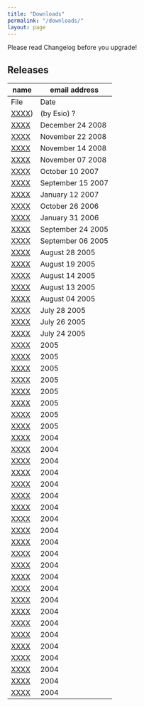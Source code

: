 ```yaml
---
title: "Downloads"
permalink: "/downloads/"
layout: page
---
```

Please read Changelog before you upgrade!

## Releases

|name|email address|
|------|-----------|
|File  |Date       |
|[XXXX](https://github.com/psotnic/old-releases/blob/main/psotnic-0.2.14-compile_fix.tar.gz))| (by Esio)	?|
|[XXXX](https://github.com/psotnic/old-releases/blob/main/psotnic-0.2.14.tar.gz)|	December 24 2008|
|[XXXX](https://github.com/psotnic/old-releases/blob/main/psotnic-0.2.14rc3.tar.gz)|	November 22 2008|
|[XXXX](https://github.com/psotnic/old-releases/blob/main/psotnic-0.2.14rc2.tar.gz)|	November 14 2008|
|[XXXX](https://github.com/psotnic/old-releases/blob/main/psotnic-0.2.14rc1.tar.gz)|	November 07 2008|
|[XXXX](https://github.com/psotnic/old-releases/blob/main/psotnic-0.2.13.tar.gz)|	October 10 2007|
|[XXXX](https://github.com/psotnic/old-releases/blob/main/psotnic-0.2.13rc2.tar.gz)|	September 15 2007|
|[XXXX](https://github.com/psotnic/old-releases/blob/main/psotnic-0.2.12.tar.gz)|	January 12 2007|
|[XXXX](https://github.com/psotnic/old-releases/blob/main/psotnic-0.2.11.tar.gz)|	October 26 2006|
|[XXXX](https://github.com/psotnic/old-releases/blob/main/psotnic-0.2.10.tar.gz)|	January 31 2006|
|[XXXX](https://github.com/psotnic/old-releases/blob/main/psotnic-0.2.9.tar.gz)|	September 24 2005|
|[XXXX](https://github.com/psotnic/old-releases/blob/main/psotnic-0.2.8.tar.gz)|	September 06 2005|
|[XXXX](https://github.com/psotnic/old-releases/blob/main/psotnic-0.2.7-2.tar.gz)|	August 28 2005|
|[XXXX](https://github.com/psotnic/old-releases/blob/main/psotnic-0.2.7-1.tar.gz)|	August 19 2005|
|[XXXX](https://github.com/psotnic/old-releases/blob/main/psotnic-0.2.7.tar.gz)|	August 14 2005|
|[XXXX](https://github.com/psotnic/old-releases/blob/main/psotnic-0.2.6-5.tar.gz)|	August 13 2005|
|[XXXX](https://github.com/psotnic/old-releases/blob/main/psotnic-0.2.6-4.tar.gz)|	August 04 2005|
|[XXXX](https://github.com/psotnic/old-releases/blob/main/psotnic-0.2.6-3.tar.bz2)|	July 28 2005|
|[XXXX](https://github.com/psotnic/old-releases/blob/main/psotnic-0.2.6-1.tar.bz2)|	July 26 2005|
|[XXXX](https://github.com/psotnic/old-releases/blob/main/psotnic-0.2.6.tar.bz2)|	July 24 2005|
|[XXXX](https://github.com/psotnic/old-releases/blob/main/beta2.1.tar.bz2)|	2005|
|[XXXX](https://github.com/psotnic/old-releases/blob/main/beta2.0rc11.tar.bz2)|	2005|
|[XXXX](https://github.com/psotnic/old-releases/blob/main/beta2.0rc10.tar.bz2)|	2005|
|[XXXX](https://github.com/psotnic/old-releases/blob/main/beta1.7.tar.bz2)|	2005|
|[XXXX](https://github.com/psotnic/old-releases/blob/main/beta1.5.tar.bz2)|	2005|
|[XXXX](https://github.com/psotnic/old-releases/blob/main/beta1.3.tar.gz)|	2005|
|[XXXX](https://github.com/psotnic/old-releases/blob/main/beta1.2.tar.bz2)|	2005|
|[XXXX](https://github.com/psotnic/old-releases/blob/main/beta1.0.tar.bz2)|	2005|
|[XXXX](https://github.com/psotnic/old-releases/blob/main/alpha23.tar.gz)|	2004|
|[XXXX](https://github.com/psotnic/old-releases/blob/main/alpha22.tar.gz)|	2004|
|[XXXX](https://github.com/psotnic/old-releases/blob/main/alpha21.tar.gz)|	2004|
|[XXXX](https://github.com/psotnic/old-releases/blob/main/alpha20.tar.gz)|	2004|
|[XXXX](https://github.com/psotnic/old-releases/blob/main/alpha19.tar.gz)|	2004|
|[XXXX](https://github.com/psotnic/old-releases/blob/main/alpha18.tar.gz)|	2004|
|[XXXX](https://github.com/psotnic/old-releases/blob/main/alpha17.tar.gz)|	2004|
|[XXXX](https://github.com/psotnic/old-releases/blob/main/alpha16.tar.gz)|	2004|
|[XXXX](https://github.com/psotnic/old-releases/blob/main/alpha15.tar.gz)|	2004|
|[XXXX](https://github.com/psotnic/old-releases/blob/main/alpha14.tar.gz)|	2004|
|[XXXX](https://github.com/psotnic/old-releases/blob/main/alpha13.tar.gz)|	2004|
|[XXXX](https://github.com/psotnic/old-releases/blob/main/alpha12.tar.gz)|	2004|
|[XXXX](https://github.com/psotnic/old-releases/blob/main/alpha11.tar.gz)|	2004|
|[XXXX](https://github.com/psotnic/old-releases/blob/main/alpha10.tar.gz)|	2004|
|[XXXX](https://github.com/psotnic/old-releases/blob/main/alpha09.tar.gz)|	2004|
|[XXXX](https://github.com/psotnic/old-releases/blob/main/alpha08.tar.gz)|	2004|
|[XXXX](https://github.com/psotnic/old-releases/blob/main/alpha07.tar.gz)|	2004|
|[XXXX](https://github.com/psotnic/old-releases/blob/main/alpha06.tar.gz)|	2004|
|[XXXX](https://github.com/psotnic/old-releases/blob/main/alpha05.tar.gz)|	2004|
|[XXXX](https://github.com/psotnic/old-releases/blob/main/alpha04.tar.gz)|	2004|
|[XXXX](https://github.com/psotnic/old-releases/blob/main/alpha03.tar.gz)|	2004|
|[XXXX](https://github.com/psotnic/old-releases/blob/main/alpha02.tar.gz)|	2004|
|[XXXX](https://github.com/psotnic/old-releases/blob/main/alpha01.tar.gz)|	2004|
